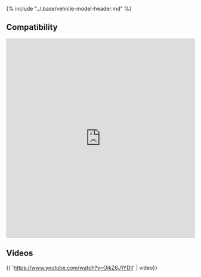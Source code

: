 {% include "../.base/vehicle-model-header.md" %}

## Compatibility

<iframe class="airtable-embed" src="https://airtable.com/embed/shrOLv2CGwYXsEy6n?backgroundColor=gray&layout=card" frameborder="0" onmousewheel="" width="100%" height="533" style="background: transparent; border: 1px solid #ccc;"></iframe>

## Videos

{{ 'https://www.youtube.com/watch?v=OikZ6J1YDlI' | video}}
